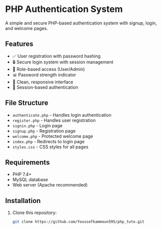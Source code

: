 # PHP Authentication System

A simple and secure PHP-based authentication system with signup, login, and welcome pages.

## Features

- ✅ User registration with password hashing
- 🔒 Secure login system with session management
- 👥 Role-based access (User/Admin)
- 📊 Password strength indicator
- 🎨 Clean, responsive interface
- 🔐 Session-based authentication

## File Structure

- `authenticate.php` - Handles login authentication
- `register.php` - Handles user registration
- `signin.php` - Login page
- `signup.php` - Registration page
- `welcome.php` - Protected welcome page
- `index.php` - Redirects to login page
- `styles.css` - CSS styles for all pages

## Requirements

- PHP 7.4+
- MySQL database
- Web server (Apache recommended)

## Installation

1. Clone this repository:
   ```bash
   git clone https://github.com/Youssefkammoun595/php_tuto.git
